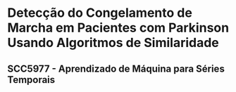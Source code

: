 # Detecção do Congelamento de Marcha em Pacientes com Parkinson Usando Algoritmos de Similaridade
## SCC5977 - Aprendizado de Máquina para Séries Temporais 